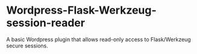 Wordpress-Flask-Werkzeug-session-reader
=======================================

A basic Wordpress plugin that allows read-only access to Flask/Werkzeug secure sessions.